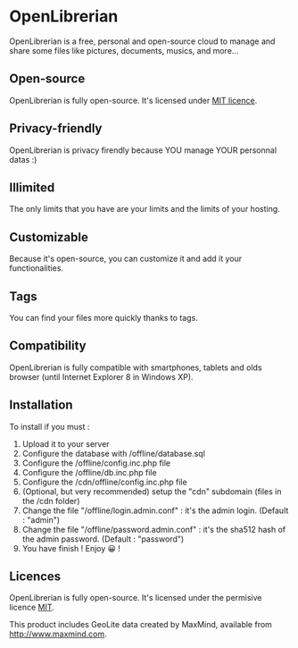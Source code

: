 OpenLibrerian
=============

OpenLibrerian is a free, personal and open-source cloud to manage and share some files like pictures, documents, musics, and more...


Open-source
-----------
OpenLibrerian is fully open-source. It's licensed under [MIT licence](http://choosealicense.com/licenses/mit/).


Privacy-friendly
----------------
OpenLibrerian is privacy firendly because YOU manage YOUR personnal datas :)


Illimited
---------
The only limits that you have are your limits and the limits of your hosting.


Customizable
------------
Because it's open-source, you can customize it and add it your functionalities.


Tags
----
You can find your files more quickly thanks to tags.


Compatibility
-------------
OpenLibrerian is fully compatible with smartphones, tablets and olds browser (until Internet Explorer 8 in Windows XP).


Installation
------------
To install if you must :
  1. Upload it to your server
  2. Configure the database with /offline/database.sql
  3. Configure the /offline/config.inc.php file
  4. Configure the /offline/db.inc.php file
  5. Configure the /cdn/offline/config.inc.php file
  6. (Optional, but very recommended) setup the "cdn" subdomain (files in the /cdn folder)
  7. Change the file "/offline/login.admin.conf" : it's the admin login. (Default : "admin")
  8. Change the file "/offline/password.admin.conf" : it's the sha512 hash of the admin password. (Default : "password")
  9. You have finish ! Enjoy :grinning: !



Licences
--------
OpenLibrerian is fully open-source. It's licensed under the permisive licence [MIT](http://choosealicense.com/licenses/mit/).

This product includes GeoLite data created by MaxMind, available from http://www.maxmind.com.
